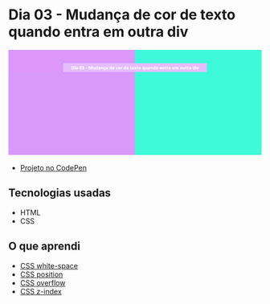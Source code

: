 # Dia 03 - Mudança de cor de texto quando entra em outra div

![Imagem](img/dia03.gif)

- [Projeto no CodePen](https://codepen.io/plgisele/pen/KKaoMQM)

## Tecnologias usadas

- HTML
- CSS

## O que aprendi

- [CSS white-space](https://www.w3schools.com/cssref/pr_text_white-space.asp)
- [CSS position](https://www.w3schools.com/css/css_positioning.asp)
- [CSS overflow](https://www.w3schools.com/css/css_overflow.asp)
- [CSS z-index](https://www.w3schools.com/cssref/pr_pos_z-index.asp)